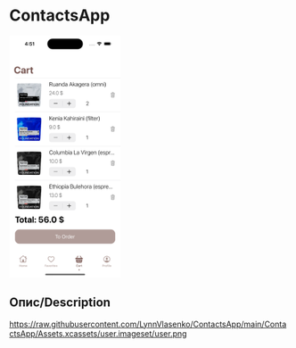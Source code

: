 
# ContactsApp

<img src="https://github.com/LynnVlasenko/Images/blob/main/Cart.png" alt="appicon" width="200"/>

## Опис/Description

https://raw.githubusercontent.com/LynnVlasenko/ContactsApp/main/ContactsApp/Assets.xcassets/user.imageset/user.png
